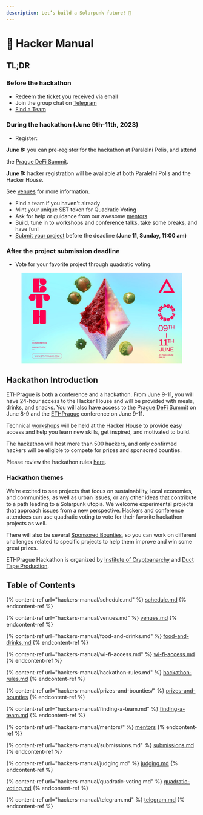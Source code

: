 ```yaml
---
description: Let’s build a Solarpunk future! 🌱
---
```


# 📘 Hacker Manual

## **TL;DR**

### **Before the hackathon**

* Redeem the ticket you received via email
* Join the group chat on [Telegram](hackers-manual/telegram.md)
* [Find a Team](hackers-manual/finding-a-team.md)

### During the hackathon (June 9th-11th, 2023)

* Register:

&#x20;       **June 8:** you can pre-register for the hackathon at Paralelní Polis, and attend&#x20;

&#x20;      the [Prague DeFi Summit](https://praguedefisummit.com/).

&#x20;       **June 9:** hacker registration will be available at both Paralelní Polis and the Hacker House.&#x20;

&#x20;      See [venues](https://www.notion.so/o/NNePclmRCTCGh9eRaBcj/s/MHoc6lgEAFfdHJ1GWAca/\~/changes/64/hackers-manual/venues) for more information.

* Find a team if you haven't already
* Mint your unique SBT token for Quadratic Voting
* Ask for help or guidance from our awesome [mentors](hackers-manual/mentors/)
* Build, tune in to workshops and conference talks, take some breaks, and have fun!
* [Submit your project](hackers-manual/submissions.md) before the deadline (**June 11, Sunday, 11:00 am)**

### After the project submission deadline

* Vote for your favorite project through quadratic voting.

<figure><img src=".gitbook/assets/FqyFbjeaAAEOSJJ.jpg" alt=""><figcaption></figcaption></figure>

## Hackathon Introduction

ETHPrague is both a conference and a hackathon. From June 9-11, you will have 24-hour access to the Hacker House and will be provided with meals, drinks, and snacks. You will also have access to the [Prague DeFi Summit](https://praguedefisummit.com/) on June 8-9 and the [ETHPrague](https://ethprague.com/) conference on June 9-11.

Technical [workshops](https://ethprague.com/schedule/) will be held at the Hacker House to provide easy access and help you learn new skills, get inspired, and motivated to build.

The hackathon will host more than 500 hackers, and only confirmed hackers will be eligible to compete for prizes and sponsored bounties.

Please review the hackathon rules [here](hackers-manual/hackathon-rules.md).&#x20;

### Hackathon themes

We're excited to see projects that focus on sustainability, local economies, and communities, as well as urban issues, or any other ideas that contribute to a path leading to a Solarpunk utopia. We welcome experimental projects that approach issues from a new perspective. Hackers and conference attendees can use quadratic voting to vote for their favorite hackathon projects as well.

There will also be several [Sponsored Bounties](hackers-manual/prizes-and-bounties/sponsored-bounties.md), so you can work on different challenges related to specific projects to help them improve and win some great prizes.

ETHPrague Hackathon is organized by [Institute of Cryptoanarchy](https://www.paralelnipolis.cz/en/o-nas/) and [Duct Tape Production](https://ducttape.events/).

## Table of Contents

{% content-ref url="hackers-manual/schedule.md" %}
[schedule.md](hackers-manual/schedule.md)
{% endcontent-ref %}

{% content-ref url="hackers-manual/venues.md" %}
[venues.md](hackers-manual/venues.md)
{% endcontent-ref %}

{% content-ref url="hackers-manual/food-and-drinks.md" %}
[food-and-drinks.md](hackers-manual/food-and-drinks.md)
{% endcontent-ref %}

{% content-ref url="hackers-manual/wi-fi-access.md" %}
[wi-fi-access.md](hackers-manual/wi-fi-access.md)
{% endcontent-ref %}

{% content-ref url="hackers-manual/hackathon-rules.md" %}
[hackathon-rules.md](hackers-manual/hackathon-rules.md)
{% endcontent-ref %}

{% content-ref url="hackers-manual/prizes-and-bounties/" %}
[prizes-and-bounties](hackers-manual/prizes-and-bounties/)
{% endcontent-ref %}

{% content-ref url="hackers-manual/finding-a-team.md" %}
[finding-a-team.md](hackers-manual/finding-a-team.md)
{% endcontent-ref %}

{% content-ref url="hackers-manual/mentors/" %}
[mentors](hackers-manual/mentors/)
{% endcontent-ref %}

{% content-ref url="hackers-manual/submissions.md" %}
[submissions.md](hackers-manual/submissions.md)
{% endcontent-ref %}

{% content-ref url="hackers-manual/judging.md" %}
[judging.md](hackers-manual/judging.md)
{% endcontent-ref %}

{% content-ref url="hackers-manual/quadratic-voting.md" %}
[quadratic-voting.md](hackers-manual/quadratic-voting.md)
{% endcontent-ref %}

{% content-ref url="hackers-manual/telegram.md" %}
[telegram.md](hackers-manual/telegram.md)
{% endcontent-ref %}



